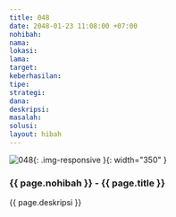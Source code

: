 ```yaml
---
title: 048
date: 2048-01-23 11:08:00 +07:00
nohibah: 
nama: 
lokasi: 
lama: 
target: 
keberhasilan: 
tipe: 
strategi: 
dana: 
deskripsi: 
masalah: 
solusi: 
layout: hibah
---
```


![048](/static/img/hibahcms/048.png){: .img-responsive }{: width="350" }

### {{ page.nohibah }} - {{ page.title }}

{{ page.deskripsi }}
